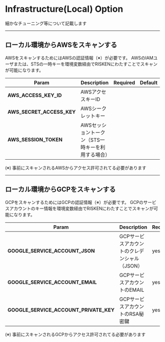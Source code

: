 # Infrastructure(Local) Option

細かなチューニング等について記載します

---

## ローカル環境からAWSをスキャンする

AWSをスキャンするためにはAWSの認証情報（※）が必要です。
AWSのIAMユーザまたは、STSの一時キーを環境変数経由でRISKENにわたすことでスキャンが可能になります。

| Param | Description | Required | Default |
| --- | --- | --- | --- |
| **AWS_ACCESS_KEY_ID** | AWSアクセスキーID | | |
| **AWS_SECRET_ACCESS_KEY** | AWSシークレットキー | | |
| **AWS_SESSION_TOKEN** | AWSセッショントークン（STS一時キーを利用する場合） | | |

(※) 事前にスキャンされるAWSからアクセス許可されてる必要があります

---

## ローカル環境からGCPをスキャンする

GCPをスキャンするためにはGCPの認証情報（※）が必要です。
GCPのサービスアカウントのキー情報を環境変数経由でRISKENにわたすことでスキャンが可能になります。

| Param | Description | Required | Default |
| --- | --- | --- | --- |
| **GOOGLE_SERVICE_ACCOUNT_JSON** | GCPサービスアカウントのクレデンシャル（JSON） | yes | |
| **GOOGLE_SERVICE_ACCOUNT_EMAIL** | GCPサービスアカウントのEMAIL | yes | |
| **GOOGLE_SERVICE_ACCOUNT_PRIVATE_KEY** | GCPサービスアカウントのRSA秘密鍵 | yes | |

(※) 事前にスキャンされるGCPからアクセス許可されてる必要があります
